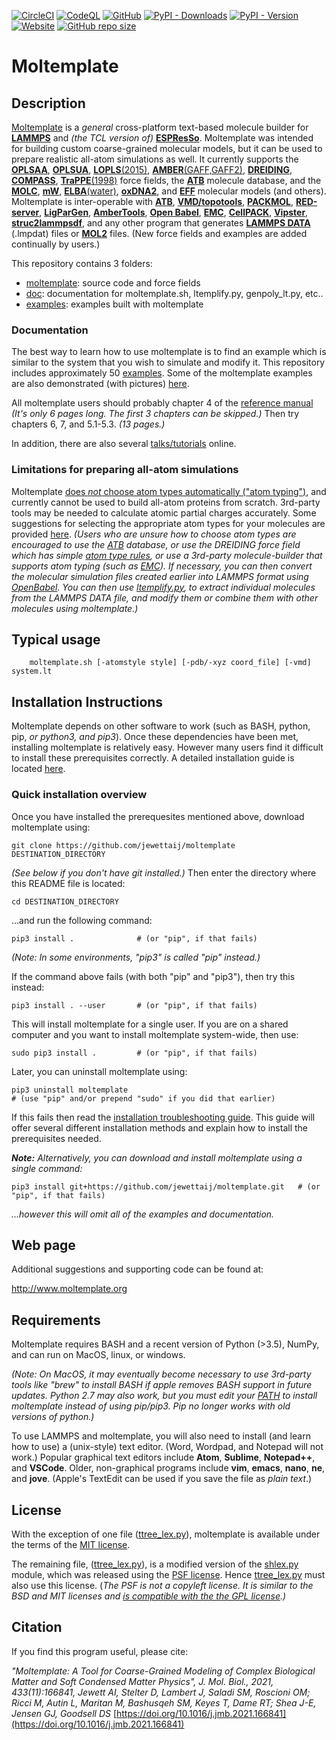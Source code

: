 [![CircleCI](https://circleci.com/gh/jewettaij/moltemplate.svg?style=svg)](https://circleci.com/gh/jewettaij/moltemplate)
[![CodeQL](https://github.com/jewettaij/moltemplate/actions/workflows/codeql-analysis.yml/badge.svg)](https://github.com/jewettaij/moltemplate/actions/workflows/codeql-analysis.yml)
[![GitHub](https://img.shields.io/github/license/jewettaij/moltemplate)](./LICENSE.md)
[![PyPI - Downloads](https://img.shields.io/pypi/dm/moltemplate)](https://pypistats.org/packages/moltemplate)
[![PyPI - Version](https://img.shields.io/pypi/v/moltemplate)](https://pypi.org/project/moltemplate/)
[![Website](https://img.shields.io/website?down_color=orange&down_message=moltemplate.org%20offline&up_color=green&up_message=online&url=https%3A%2F%2Fmoltemplate.org)](https://moltemplate.org)
[![GitHub repo size](https://img.shields.io/github/repo-size/jewettaij/moltemplate)]()



Moltemplate
===========

##  Description

[Moltemplate](https://moltemplate.org)
is a *general* cross-platform text-based molecule builder for
[**LAMMPS**](https://lammps.sandia.gov) and *(the TCL version of)*
[**ESPResSo**](https://moltemplate.org/espresso/).
Moltemplate was intended for building custom coarse-grained molecular models,
but it can be used to prepare realistic all-atom simulations as well.
It currently supports the
[**OPLSAA**](./examples/all_atom/force_field_OPLSAA),
[**OPLSUA**](./examples/all_atom/force_field_OPLSUA_united_atom),
[**LOPLS**(2015)](./examples/all_atom/force_field_OPLSAA/hexadecane),
[**AMBER**(GAFF,GAFF2)](./examples/all_atom/force_field_AMBER),
[**DREIDING**](./examples/all_atom/force_field_DREIDING),
[**COMPASS**](./examples/all_atom/force_field_COMPASS),
[**TraPPE**(1998)](./examples/coarse_grained/solvent_models/manybodywaterMW+hydrocarbonsTraPPE)
force fields,
the
[**ATB**](https://atb.uq.edu.au) molecule database,
and the
[**MOLC**](https://pubs.rsc.org/en/content/articlelanding/2019/cp/c9cp04120f),
[**mW**](https://doi.org/10.1021/jp805227c),
[**ELBA**(water)](./examples/coarse_grained/solvent_models/ELBAwater%2Bmethanol),
[**oxDNA2**](https://dna.physics.ox.ac.uk/index.php/DNA_model_introduction),
and
[**EFF**](./examples/misc_examples/explicit_electrons/eff_CH4)
molecular models (and others).
Moltemplate is inter-operable with
[**ATB**](https://atb.uq.edu.au),
[**VMD/topotools**](https://www.ks.uiuc.edu/Research/vmd),
[**PACKMOL**](http://m3g.iqm.unicamp.br/packmol/home.shtml),
[**RED-server**](https://upjv.q4md-forcefieldtools.org/REDServer),
[**LigParGen**](https://moltemplate.org/doc/moltemplate_talk_2019-8-15.pdf#page=190),
[**AmberTools**](https://ambermd.org/AmberTools.php),
[**Open Babel**](https://open-babel.readthedocs.io/en/latest/FileFormats/The_LAMMPS_data_format.html),
[**EMC**](http://montecarlo.sourceforge.net/),
[**CellPACK**](http://www.cellpack.org),
[**Vipster**](https://sgsaenger.github.io/vipster),
[**struc2lammpsdf**](https://nanohub.org/resources/struc2lammpsdf),
and any other program that generates
[**LAMMPS DATA**](./doc/doc_ltemplify.md) (.lmpdat) files
or
[**MOL2**](./doc/doc_mol22lt.md) files.
(New force fields and examples are added continually by users.)


This repository contains 3 folders:
- [moltemplate](./moltemplate/): source code and force fields
- [doc](./doc/): documentation for moltemplate.sh, ltemplify.py, genpoly_lt.py, etc..
- [examples](./examples/): examples built with moltemplate


### Documentation

The best way to learn how to use moltemplate is to find an example
which is similar to the system that you wish to simulate and modify it.
This repository includes approximately 50 [examples](./examples).
Some of the moltemplate examples are also demonstrated (with pictures)
[here](https://moltemplate.org/visual_examples.html).

All moltemplate users should probably chapter 4 of the
[reference manual](./doc/moltemplate_manual.pdf)
*(It's only 6 pages long. The first 3 chapters can be skipped.)*
Then try chapters 6, 7, and 5.1-5.3.
*(13 pages.)*

In addition, there are also several
[talks/tutorials](https://moltemplate.org/doc/talks.html)
online.


### Limitations for preparing all-atom simulations

Moltemplate [does *not* choose atom types automatically ("atom typing")](https://moltemplate.org/force_field_recommendations.html),
and currently cannot be used to build all-atom proteins from scratch.
3rd-party tools may be needed to calculate atomic partial charges accurately.
Some suggestions for selecting the appropriate atom types for your molecules
are provided [here](https://moltemplate.org/force_field_recommendations.html).
*(Users who are unsure how to choose atom types are
encouraged to use
the [ATB](https://atb.uq.edu.au) database,
or use the DREIDING force field which has simple
[atom type rules](./doc/DREIDING_Label_Manual.pdf),
or *use a 3rd-party molecule-builder that supports atom typing
(such as [EMC](http://montecarlo.sourceforge.net/))*.
If necessary, you can then convert the
molecular simulation files created earlier into LAMMPS format using
[OpenBabel](https://open-babel.readthedocs.io/en/latest/FileFormats/The_LAMMPS_data_format.html "Convert 3rd party sim files to LAMMPS DATA format").
You can then use [ltemplify.py](./doc/doc_ltemplify.md),
to extract individual molecules from the LAMMPS DATA file, and
modify them or combine them with other molecules using moltemplate.)*



## Typical usage

```
    moltemplate.sh [-atomstyle style] [-pdb/-xyz coord_file] [-vmd] system.lt
```


## Installation Instructions

Moltemplate depends on other software to work
(such as BASH, python, pip, *or python3, and pip3*).  Once these
dependencies have been met, installing moltemplate is relatively easy.
However many users find it difficult to install these prerequisites correctly.
A detailed installation guide is located [here](./INSTALL.md).


### Quick installation overview

Once you have installed the prerequesites mentioned above, download
moltemplate using:
```
git clone https://github.com/jewettaij/moltemplate DESTINATION_DIRECTORY
```
*(See below if you don't have git installed.)*
Then enter the directory where this README file is located:
```
cd DESTINATION_DIRECTORY
```
...and run the following command:
```
pip3 install .              # (or "pip", if that fails)
```
*(Note: In some environments, "pip3" is called "pip" instead.)*

If the command above fails (with both "pip" and "pip3"), then try this instead:
```
pip3 install . --user       # (or "pip", if that fails)
```
This will install moltemplate for a single user.
If you are on a shared computer and you want to install moltemplate
system-wide, then use:
```
sudo pip3 install .         # (or "pip", if that fails)
```
Later, you can uninstall moltemplate using:
```
pip3 uninstall moltemplate
# (use "pip" and/or prepend "sudo" if you did that earlier)
```
If this fails then read the
[installation troubleshooting guide](./INSTALL.md).
This guide will offer several different installation methods
and explain how to install the prerequisites needed.

***Note:***
*Alternatively, you can download and install moltemplate
using a single command:*
```
pip3 install git+https://github.com/jewettaij/moltemplate.git   # (or "pip", if that fails)
```
*...however this will omit all of the examples and documentation.*


## Web page

Additional suggestions and supporting code can be found at:

http://www.moltemplate.org


## Requirements

Moltemplate requires BASH and a recent version of Python (>3.5), NumPy,
and can run on MacOS, linux, or windows.

*(Note: On MacOS, it may eventually become necessary to use 3rd-party tools
like "brew" to install BASH if apple removes BASH support in future updates.
Python 2.7 may also work, but you must edit your
[PATH](./INSTALL.md#Installation-method-2-Editing-bashrc)
to install moltemplate instead of using pip/pip3.
Pip no longer works with old versions of python.)*

To use LAMMPS and moltemplate, you will also need to install (and learn how to
use) a (unix-style) text editor.  (Word, Wordpad, and Notepad will not work.)
Popular graphical text editors
include **Atom**, **Sublime**, **Notepad++**, and **VSCode**.
Older, non-graphical programs include **vim**, **emacs**,
**nano**, **ne**, and **jove**.
(Apple's TextEdit can be used if you save the file as *plain text*.)


## License

With the exception of one file
([ttree_lex.py](./moltemplate/ttree_lex.py)),
moltemplate is available under the terms of the [MIT license](LICENSE.md).

The remaining file, ([ttree_lex.py](./moltemplate/ttree_lex.py)),
is a modified version of the
[shlex.py](https://docs.python.org/3/library/shlex.html) module,
which was released using the
[PSF license](https://docs.python.org/3/license.html).
Hence [ttree_lex.py](./moltemplate/ttree_lex.py) must also use this license.
(*The PSF is not a copyleft license.
It is similar to the BSD and MIT licenses and
[is compatible with the the GPL license](https://docs.python.org/3/license.html).)*


## Citation

If you find this program useful, please cite:

*"Moltemplate: A Tool for Coarse-Grained Modeling of Complex Biological Matter and Soft Condensed Matter Physics", J. Mol. Biol., 2021, 433(11):166841, Jewett AI, Stelter D, Lambert J, Saladi SM, Roscioni OM; Ricci M, Autin L, Maritan M, Bashusqeh SM, Keyes T, Dame RT; Shea J-E, Jensen GJ, Goodsell DS*
[https://doi.org/10.1016/j.jmb.2021.166841](https://doi.org/10.1016/j.jmb.2021.166841)
